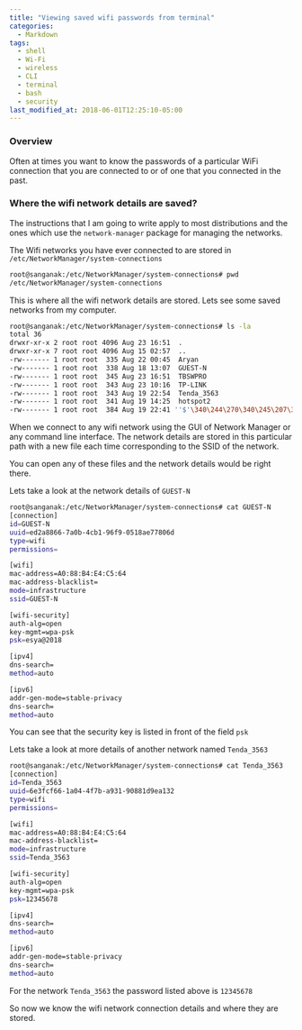 ```yaml
---
title: "Viewing saved wifi passwords from terminal"
categories:
  - Markdown
tags:
  - shell
  - Wi-Fi
  - wireless
  - CLI
  - terminal
  - bash
  - security
last_modified_at: 2018-06-01T12:25:10-05:00
---
```


### Overview
Often at times you want to know the passwords of a particular WiFi connection 
that you are connected to or of one that you connected in the past. 

### Where the wifi network details are saved?
The instructions that I am going to write apply to most distributions and the 
ones which use the `network-manager` package for managing the networks.

The Wifi networks you have ever connected to are stored in `/etc/NetworkManager/system-connections`

```sh
root@sanganak:/etc/NetworkManager/system-connections# pwd
/etc/NetworkManager/system-connections
```
This is where all the wifi network details are stored. 
Lets see some saved networks from my computer. 


```sh
root@sanganak:/etc/NetworkManager/system-connections# ls -la
total 36
drwxr-xr-x 2 root root 4096 Aug 23 16:51  .
drwxr-xr-x 7 root root 4096 Aug 15 02:57  ..
-rw------- 1 root root  335 Aug 22 00:45  Aryan
-rw------- 1 root root  338 Aug 18 13:07  GUEST-N
-rw------- 1 root root  345 Aug 23 16:51  TBSWPRO
-rw------- 1 root root  343 Aug 23 10:16  TP-LINK
-rw------- 1 root root  343 Aug 19 22:54  Tenda_3563
-rw------- 1 root root  341 Aug 19 14:25  hotspot2
-rw------- 1 root root  384 Aug 19 22:41 ''$'\340\244\270\340\245\207\340\244\265\340\244\276'
```
When we connect to any wifi network using the GUI of Network Manager or any
command line interface. The network details are stored in this particular path 
with a new file each time corresponding to the SSID of the network. 

You can open any of these files and the network details would be right there. 

Lets take a look at the network details of `GUEST-N`

```sh
root@sanganak:/etc/NetworkManager/system-connections# cat GUEST-N 
[connection]
id=GUEST-N
uuid=ed2a8866-7a0b-4cb1-96f9-0518ae77806d
type=wifi
permissions=

[wifi]
mac-address=A0:88:B4:E4:C5:64
mac-address-blacklist=
mode=infrastructure
ssid=GUEST-N

[wifi-security]
auth-alg=open
key-mgmt=wpa-psk
psk=esya@2018

[ipv4]
dns-search=
method=auto

[ipv6]
addr-gen-mode=stable-privacy
dns-search=
method=auto

```
You can see that the security key is listed in front of the field `psk`

Lets take a look at more details of another network named `Tenda_3563`

```sh
root@sanganak:/etc/NetworkManager/system-connections# cat Tenda_3563 
[connection]
id=Tenda_3563
uuid=6e3fcf66-1a04-4f7b-a931-90881d9ea132
type=wifi
permissions=

[wifi]
mac-address=A0:88:B4:E4:C5:64
mac-address-blacklist=
mode=infrastructure
ssid=Tenda_3563

[wifi-security]
auth-alg=open
key-mgmt=wpa-psk
psk=12345678

[ipv4]
dns-search=
method=auto

[ipv6]
addr-gen-mode=stable-privacy
dns-search=
method=auto
```
For the network `Tenda_3563` the password listed above is `12345678`

So now we know the wifi network connection details and where they are stored.
